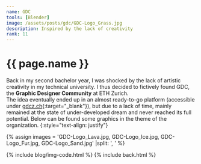 ```yaml
---
name: GDC
tools: [Blender]
image: /assets/posts/gdc/GDC-Logo_Grass.jpg
description: Inspired by the lack of creativity
rank: 11
---
```


# {{ page.name }}
Back in my second bachelor year, I was shocked by the lack of artistic creativity in my technical university. I thus decided to fictively found GDC, the **Graphic Designer Community** at ETH Zurich.
<br>
The idea eventually ended up in an almost ready-to-go platform (accessible under [gdcz.ch](https://gdcz.ch){:target="_blank"}), but due to a lack of time, mainly remained at the state of under-developed dream and never reached its full potential. Below can be found some graphics in the theme of the organization.
{:style="text-align: justify"}

{% assign images = 'GDC-Logo_Lava.jpg, GDC-Logo_Ice.jpg, GDC-Logo_Fur.jpg, GDC-Logo_Sand.jpg'  |split: ', ' %}

{% include blog/img-code.html %}
{% include back.html %}
